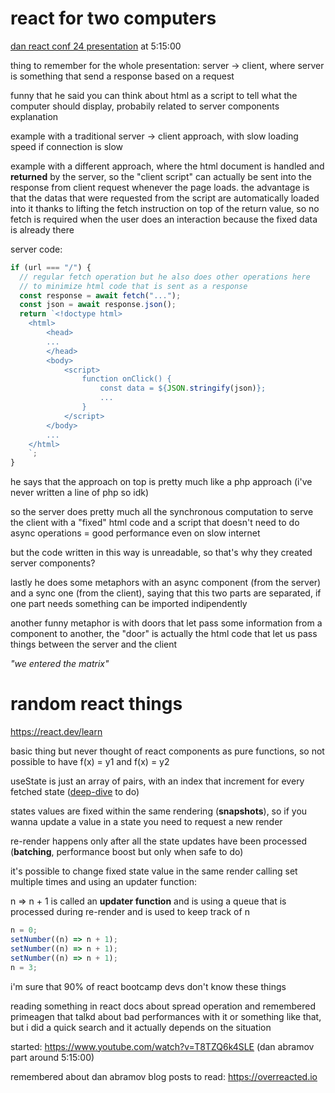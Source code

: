 # react for two computers

[dan react conf 24 presentation](https://www.youtube.com/watch?v=T8TZQ6k4SLE) at 5:15:00

thing to remember for the whole presentation: server -> client, where server is something that send a response based on a request

funny that he said you can think about html as a script to tell what the computer should display, probabily related to server components explanation

example with a traditional server -> client approach, with slow loading speed if connection is slow

example with a different approach, where the html document is handled and **returned** by the server, so the "client script" can actually be sent into the response from client request whenever the page loads.
the advantage is that the datas that were requested from the script are automatically loaded into it thanks to lifting the fetch instruction on top of the return value, so no fetch is required when the user does an interaction because the fixed data is already there

server code:

```javascript
if (url === "/") {
  // regular fetch operation but he also does other operations here
  // to minimize html code that is sent as a response
  const response = await fetch("...");
  const json = await response.json();
  return `<!doctype html>
    <html>
        <head>
        ...
        </head>
        <body>
            <script>
                function onClick() {
                    const data = ${JSON.stringify(json)};
                    ...
                }
            </script>
        </body>
        ...
    </html>
    `;
}
```

he says that the approach on top is pretty much like a php approach (i've never written a line of php so idk)

so the server does pretty much all the synchronous computation to serve the client with a "fixed" html code and a script that doesn't need to do async operations = good performance even on slow internet

but the code written in this way is unreadable, so that's why they created server components?

lastly he does some metaphors with an async component (from the server) and a sync one (from the client), saying that this two parts are separated, if one part needs something can be imported indipendently

another funny metaphor is with doors that let pass some information from a component to another, the "door" is actually the html code that let us pass things between the server and the client

_"we entered the matrix"_

# random react things

https://react.dev/learn

basic thing but never thought of react components as pure functions, so not possible to have f(x) = y1 and f(x) = y2

useState is just an array of pairs, with an index that increment for every fetched state ([deep-dive](https://medium.com/@ryardley/react-hooks-not-magic-just-arrays-cd4f1857236e) to do)

states values are fixed within the same rendering (**snapshots**), so if you wanna update a value in a state you need to request a new render

re-render happens only after all the state updates have been processed (**batching**, performance boost but only when safe to do)

it's possible to change fixed state value in the same render calling set multiple times and using an updater function:

n => n + 1 is called an **updater function** and is using a queue that is processed during re-render and is used to keep track of n

```javascript
n = 0;
setNumber((n) => n + 1);
setNumber((n) => n + 1);
setNumber((n) => n + 1);
n = 3;
```

i'm sure that 90% of react bootcamp devs don't know these things

reading something in react docs about spread operation and remembered primeagen that talkd about bad performances with it or something like that, but i did a quick search and it actually depends on the situation

started: https://www.youtube.com/watch?v=T8TZQ6k4SLE (dan abramov part around 5:15:00)

remembered about dan abramov blog posts to read: https://overreacted.io
